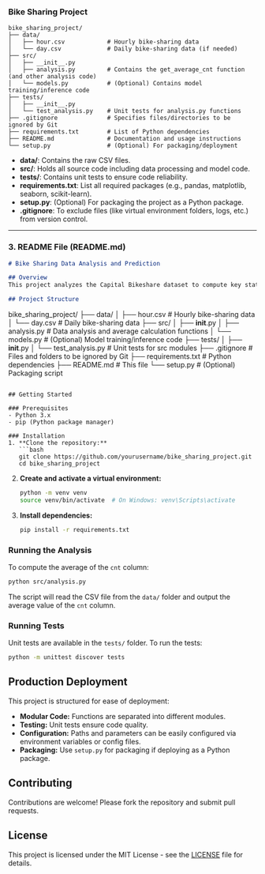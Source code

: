 ### Bike Sharing Project

```
bike_sharing_project/
├── data/
│   ├── hour.csv            # Hourly bike-sharing data
│   └── day.csv             # Daily bike-sharing data (if needed)
├── src/
│   ├── __init__.py
│   ├── analysis.py         # Contains the get_average_cnt function (and other analysis code)
│   └── models.py           # (Optional) Contains model training/inference code
├── tests/
│   ├── __init__.py
│   └── test_analysis.py    # Unit tests for analysis.py functions
├── .gitignore              # Specifies files/directories to be ignored by Git
├── requirements.txt        # List of Python dependencies
├── README.md               # Documentation and usage instructions
└── setup.py                # (Optional) For packaging/deployment
```

- **data/**: Contains the raw CSV files.
- **src/**: Holds all source code including data processing and model code.
- **tests/**: Contains unit tests to ensure code reliability.
- **requirements.txt**: List all required packages (e.g., pandas, matplotlib, seaborn, scikit-learn).
- **setup.py**: (Optional) For packaging the project as a Python package.
- **.gitignore**: To exclude files (like virtual environment folders, logs, etc.) from version control.

---

### 3. README File (README.md)

```markdown
# Bike Sharing Data Analysis and Prediction

## Overview
This project analyzes the Capital Bikeshare dataset to compute key statistics and build predictive models. It includes modules for data preprocessing, exploratory data analysis (EDA), and model training. The repository is structured for production deployment with unit tests and clear modular code.

## Project Structure
```
bike_sharing_project/
├── data/
│   ├── hour.csv            # Hourly bike-sharing data
│   └── day.csv             # Daily bike-sharing data
├── src/
│   ├── __init__.py
│   ├── analysis.py         # Data analysis and average calculation functions
│   └── models.py           # (Optional) Model training/inference code
├── tests/
│   ├── __init__.py
│   └── test_analysis.py    # Unit tests for src modules
├── .gitignore              # Files and folders to be ignored by Git
├── requirements.txt        # Python dependencies
├── README.md               # This file
└── setup.py                # (Optional) Packaging script
```

## Getting Started

### Prerequisites
- Python 3.x
- pip (Python package manager)

### Installation
1. **Clone the repository:**
   ```bash
   git clone https://github.com/yourusername/bike_sharing_project.git
   cd bike_sharing_project
   ```
2. **Create and activate a virtual environment:**
   ```bash
   python -m venv venv
   source venv/bin/activate  # On Windows: venv\Scripts\activate
   ```
3. **Install dependencies:**
   ```bash
   pip install -r requirements.txt
   ```

### Running the Analysis
To compute the average of the `cnt` column:
```bash
python src/analysis.py
```
The script will read the CSV file from the `data/` folder and output the average value of the `cnt` column.

### Running Tests
Unit tests are available in the `tests/` folder. To run the tests:
```bash
python -m unittest discover tests
```

## Production Deployment
This project is structured for ease of deployment:
- **Modular Code:** Functions are separated into different modules.
- **Testing:** Unit tests ensure code quality.
- **Configuration:** Paths and parameters can be easily configured via environment variables or config files.
- **Packaging:** Use `setup.py` for packaging if deploying as a Python package.

## Contributing
Contributions are welcome! Please fork the repository and submit pull requests.

## License
This project is licensed under the MIT License - see the [LICENSE](LICENSE) file for details.
```